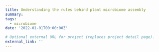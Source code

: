 ```yaml
---
title: Understanding the rules behind plant microbiome assembly
summary: 
tags:
  - microbiome
date: '2022-01-01T00:00:00Z'

# Optional external URL for project (replaces project detail page).
external_link: ''
---
```

